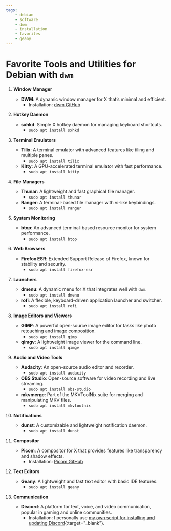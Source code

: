 ```yaml
---
tags:
    - debian
    - software
    - dwm
    - installation
    - favorites
    - geany
---
```


# Favorite Tools and Utilities for Debian with `dwm`

1. **Window Manager**
   - **DWM**: A dynamic window manager for X that’s minimal and efficient.
     - Installation: [dwm GitHub](https://github.com/dwm-suckless/dwm)

2. **Hotkey Daemon**
   - **sxhkd**: Simple X hotkey daemon for managing keyboard shortcuts.
     - `sudo apt install sxhkd`

3. **Terminal Emulators**
   - **Tilix**: A terminal emulator with advanced features like tiling and multiple panes.
     - `sudo apt install tilix`
   - **Kitty**: A GPU-accelerated terminal emulator with fast performance.
     - `sudo apt install kitty`

4. **File Managers**
   - **Thunar**: A lightweight and fast graphical file manager.
     - `sudo apt install thunar`
   - **Ranger**: A terminal-based file manager with vi-like keybindings.
     - `sudo apt install ranger`

5. **System Monitoring**
   - **btop**: An advanced terminal-based resource monitor for system performance.
     - `sudo apt install btop`

6. **Web Browsers**
   - **Firefox ESR**: Extended Support Release of Firefox, known for stability and security.
     - `sudo apt install firefox-esr`

7. **Launchers**
   - **dmenu**: A dynamic menu for X that integrates well with `dwm`.
     - `sudo apt install dmenu`
   - **rofi**: A flexible, keyboard-driven application launcher and switcher.
     - `sudo apt install rofi`

8. **Image Editors and Viewers**
   - **GIMP**: A powerful open-source image editor for tasks like photo retouching and image composition.
     - `sudo apt install gimp`
   - **qimgv**: A lightweight image viewer for the command line.
     - `sudo apt install qimgv`

9. **Audio and Video Tools**
   - **Audacity**: An open-source audio editor and recorder.
     - `sudo apt install audacity`
   - **OBS Studio**: Open-source software for video recording and live streaming.
     - `sudo apt install obs-studio`
   - **mkvmerge**: Part of the MKVToolNix suite for merging and manipulating MKV files.
     - `sudo apt install mkvtoolnix`

10. **Notifications**
    - **dunst**: A customizable and lightweight notification daemon.
      - `sudo apt install dunst`

11. **Compositor**
    - **Picom**: A compositor for X that provides features like transparency and shadow effects.
      - Installation: [Picom GitHub](https://github.com/FT-Labs/picom)

12. **Text Editors**
    - **Geany**: A lightweight and fast text editor with basic IDE features.
      - `sudo apt install geany`

13. **Communication**
    - **Discord**: A platform for text, voice, and video communication, popular in gaming and online communities.
      - Installation: I personally use [my own script for installing and updating Discord](https://github.com/drewgrif/jag_dots/tree/main/scripts){:target="_blank"}.

